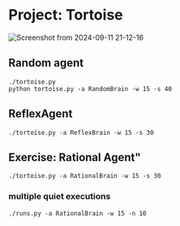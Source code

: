# Project: Tortoise

![Screenshot from 2024-09-11 21-12-16](https://github.com/user-attachments/assets/f1847178-f95b-40d8-8b8b-64d2a82ff775)

## Random agent

~~~
./tortoise.py
python tortoise.py -a RandomBrain -w 15 -s 40
~~~

## ReflexAgent

~~~
./tortoise.py -a ReflexBrain -w 15 -s 30
~~~

## Exercise: Rational Agent"

~~~
./tortoise.py -a RationalBrain -w 15 -s 30
~~~
### multiple quiet executions
~~~
./runs.py -a RationalBrain -w 15 -n 10
~~~


